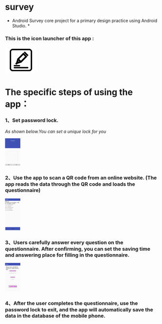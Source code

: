 #  survey

* Android Survey core project for a primary design practice using Android Studio. *

### This is the icon launcher of  this app :

<img src="https://github.com/IovryTower/survey/blob/master/imagezxlingDemo/app/pho/appicon.jpg?raw=true" width = 20% height = 20% />

# The specific steps of using the app：

### 1、Set password lock.

*As shown below.You can set a unique lock for you*

<img src="https://github.com/IovryTower/survey/blob/master/imagezxlingDemo/app/pho/setlock.jpg?raw=true" width = 10% height = 10% />

### 2、Use the app to scan a QR code from an online website. (The app reads the data through the QR code and loads the questionnaire)

<img src="https://github.com/IovryTower/survey/blob/master/imagezxlingDemo/app/pho/fiil.jpg?raw=true" width = 10% height = 10% />

### 3、Users carefully answer every question on the questionnaire. After confirming, you can set the saving time and answering place for filling in the questionnaire.

<img src="https://github.com/IovryTower/survey/blob/master/imagezxlingDemo/app/pho/time.jpg?raw=true" width = 10% height = 10% />

### 4、After the user completes the questionnaire, use the password lock to exit, and the app will automatically save the data in the database of the mobile phone.
